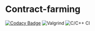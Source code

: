 # Contract-farming

[![Codacy Badge](https://api.codacy.com/project/badge/Grade/f2a614f6b86c45c0ba05e3fa58457ade)](https://app.codacy.com/gh/chaitanyadeep75/Contract-farming?utm_source=github.com&utm_medium=referral&utm_content=chaitanyadeep75/Contract-farming&utm_campaign=Badge_Grade)
![Valgrind](https://github.com/chaitanyadeep75/Contract-farming/workflows/Valgrind/badge.svg)
![C/C++ CI](https://github.com/stepin105361/calc/workflows/C/C++%20CI/badge.svg)

